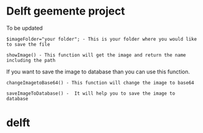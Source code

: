 # Delft geemente project
To be updated



````
$imageFolder="your folder"; - This is your folder where you would like to save the file
````
````
showImage() - This function will get the image and return the name including the path
````
If you want to save the image to database than you can use this function.
````
changeImagetoBase64() - This function will change the image to base64
````
````
saveImageToDatabase() -  It will help you to save the image to database
````

# delft
